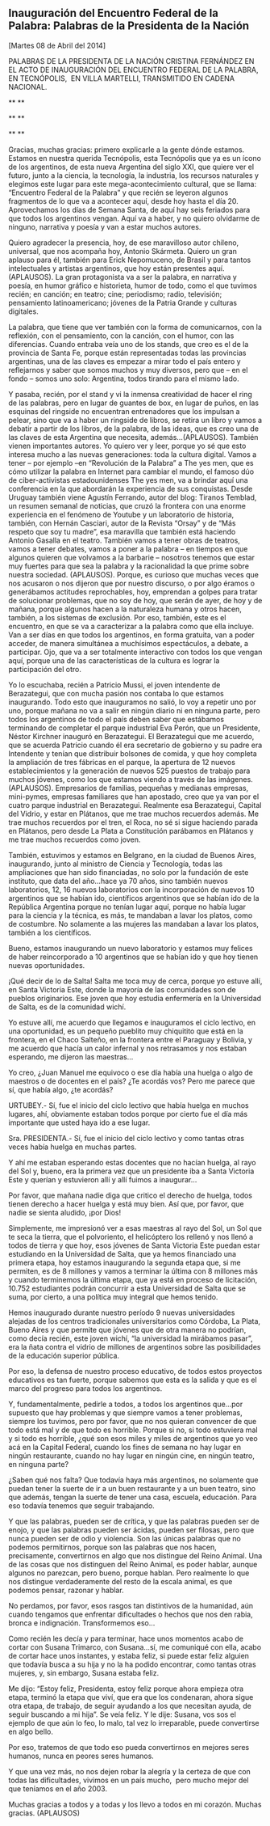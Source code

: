 Inauguración del Encuentro Federal de la Palabra: Palabras de la Presidenta de la Nación
----------------------------------------------------------------------------------------

[Martes 08 de Abril del 2014]

PALABRAS DE LA PRESIDENTA DE LA NACIÓN CRISTINA FERNÁNDEZ EN EL ACTO DE
INAUGURACIÓN DEL ENCUENTRO FEDERAL DE LA PALABRA, EN TECNÓPOLIS,  EN
VILLA MARTELLI, TRANSMITIDO EN CADENA NACIONAL.

** **

** **

** **

Gracias, muchas gracias: primero explicarle a la gente dónde estamos.
Estamos en nuestra querida Tecnópolis, esta Tecnópolis que ya es un
ícono de los argentinos, de esta nueva Argentina del siglo XXI, que
quiere ver el futuro, junto a la ciencia, la tecnología, la industria,
los recursos naturales y elegimos este lugar para este
mega-acontecimiento cultural, que se llama: “Encuentro Federal de la
Palabra” y que recién se leyeron algunos fragmentos de lo que va a
acontecer aquí, desde hoy hasta el día 20. Aprovechamos los días de
Semana Santa, de aquí hay seis feriados para que todos los argentinos
vengan. Aquí va a haber, y no quiero olvidarme de ninguno, narrativa y
poesía y van a estar muchos autores.

Quiero agradecer la presencia, hoy, de ese maravilloso autor chileno,
universal, que nos acompaña hoy, Antonio Skármeta. Quiero un gran
aplauso para él, también para Erick Nepomuceno, de Brasil y para tantos
intelectuales y artistas argentinos, que hoy están presentes aquí.
(APLAUSOS). La gran protagonista va a ser la palabra, en narrativa y
poesía, en humor gráfico e historieta, humor de todo, como el que
tuvimos recién; en canción; en teatro; cine; periodismo; radio,
televisión; pensamiento latinoamericano; jóvenes de la Patria Grande y
culturas digitales.

La palabra, que tiene que ver también con la forma de comunicarnos, con
la reflexión, con el pensamiento, con la canción, con el humor, con las
diferencias. Cuando entraba veía uno de los stands, que creo es el de la
provincia de Santa Fe, porque están representadas todas las provincias
argentinas, una de las claves es empezar a mirar todo el país entero y
reflejarnos y saber que somos muchos y muy diversos, pero que – en el
fondo – somos uno solo: Argentina, todos tirando para el mismo lado.

Y pasaba, recién, por el stand y vi la inmensa creatividad de hacer el
ring de las palabras, pero en lugar de guantes de box, en lugar de
puños, en las esquinas del ringside no encuentran entrenadores que los
impulsan a pelear, sino que va a haber un ringside de libros, se retira
un libro y vamos a debatir a partir de los libros, de la palabra, de las
ideas, que es creo una de las claves de esta Argentina que necesita,
además…(APLAUSOS). También vienen importantes autores. Yo quiero ver y
leer, porque yo sé que esto interesa mucho a las nuevas generaciones:
toda la cultura digital. Vamos a tener – por ejemplo –en “Revolución de
la Palabra” a The yes men, que es cómo utilizar la palabra en Internet
para cambiar el mundo, el famoso dúo de ciber-activistas estadounidenses
The yes men, va a brindar aquí una conferencia en la que abordarán la
experiencia de sus conquistas. Desde Uruguay también viene Agustín
Ferrando, autor del blog: Tiranos Temblad, un resumen semanal de
noticias, que cruzó la frontera con una enorme experiencia en el
fenómeno de Youtube y un laboratorio de historia, también, con Hernán
Casciari, autor de la Revista “Orsay” y de “Más respeto que soy tu
madre”, esa maravilla que también está haciendo Antonio Gasalla en el
teatro. También vamos a tener obras de teatros, vamos a tener debates,
vamos a poner a la palabra – en tiempos en que algunos quieren que
volvamos a la barbarie – nosotros tenemos que estar muy fuertes para que
sea la palabra y la racionalidad la que prime sobre nuestra sociedad.
(APLAUSOS). Porque, es curioso que muchas veces que nos acusaron o nos
dijeron que por nuestro discurso, o por algo éramos o generábamos
actitudes reprochables, hoy, emprendan a golpes para tratar de
solucionar problemas, que no soy de hoy, que serán de ayer, de hoy y de
mañana, porque algunos hacen a la naturaleza humana y otros hacen,
también, a los sistemas de exclusión. Por eso, también, este es el
encuentro, en que se va a caracterizar a la palabra como que ella
incluye. Van a ser días en que todos los argentinos, en forma gratuita,
van a poder acceder, de manera simultánea a muchísimos espectáculos, a
debate, a participar. Ojo, que va a ser totalmente interactivo con todos
los que vengan aquí, porque una de las características de la cultura es
lograr la participación del otro.

Yo lo escuchaba, recién a Patricio Mussi, el joven intendente de
Berazategui, que con mucha pasión nos contaba lo que estamos
inaugurando. Todo esto que inauguramos no salió, lo voy a repetir uno
por uno, porque mañana no va a salir en ningún diario ni en ninguna
parte, pero todos los argentinos de todo el país deben saber que
estábamos terminando de completar el parque industrial Eva Perón, que un
Presidente, Néstor Kirchner inauguró en Berazategui. El Berazategui que
me acuerdo, que se acuerda Patricio cuando él era secretario de gobierno
y su padre era Intendente y tenían que distribuir bolsones de comida, y
que hoy completa la ampliación de tres fábricas en el parque, la
apertura de 12 nuevos establecimientos y la generación de nuevos 525
puestos de trabajo para muchos jóvenes, como los que estamos viendo a
través de las imágenes. (APLAUSOS). Empresarios de familias, pequeñas y
medianas empresas, mini-pymes, empresas familiares que han apostado,
creo que ya van por el cuatro parque industrial en Berazategui.
Realmente esa Berazategui, Capital del Vidrio, y estar en Plátanos, que
me trae muchos recuerdos además. Me trae muchos recuerdos por el tren,
el Roca, no sé si sigue haciendo parada en Plátanos, pero desde La Plata
a Constitución parábamos en Plátanos y me trae muchos recuerdos como
joven.

También, estuvimos y estamos en Belgrano, en la ciudad de Buenos Aires,
inaugurando, junto al ministro de Ciencia y Tecnología, todas las
ampliaciones que han sido financiadas, no solo por la fundación de este
instituto, que data del año…hace ya 70 años, sino también nuevos
laboratorios, 12, 16 nuevos laboratorios con la incorporación de nuevos
10 argentinos que se habían ido, científicos argentinos que se habían
ido de la República Argentina porque no tenían lugar aquí, porque no
había lugar para la ciencia y la técnica, es más, te mandaban a lavar
los platos, como de costumbre. No solamente a las mujeres las mandaban a
lavar los platos, también a los científicos.

Bueno, estamos inaugurando un nuevo laboratorio y estamos muy felices de
haber reincorporado a 10 argentinos que se habían ido y que hoy tienen
nuevas oportunidades.

¡Qué decir de lo de Salta! Salta me toca muy de cerca, porque yo estuve
allí, en Santa Victoria Este, donde la mayoría de las comunidades son de
pueblos originarios. Ese joven que hoy estudia enfermería en la
Universidad de Salta, es de la comunidad wichí.

Yo estuve allí, me acuerdo que llegamos e inauguramos el ciclo lectivo,
en una oportunidad, es un pequeño pueblito muy chiquitito que está en la
frontera, en el Chaco Salteño, en la frontera entre el Paraguay y
Bolivia, y me acuerdo que hacía un calor infernal y nos retrasamos y nos
estaban esperando, me dijeron las maestras…

Yo creo, ¿Juan Manuel me equivoco o ese día había una huelga o algo de
maestros o de docentes en el país? ¿Te acordás vos? Pero me parece que
sí, que había algo, ¿te acordás?

URTUBEY.- Sí, fue el inicio del ciclo lectivo que había huelga en muchos
lugares, ahí, obviamente estaban todos porque por cierto fue el día más
importante que usted haya ido a ese lugar.

Sra. PRESIDENTA.- Sí, fue el inicio del ciclo lectivo y como tantas
otras veces había huelga en muchas partes.

Y ahí me estaban esperando estas docentes que no hacían huelga, al rayo
del Sol y, bueno, era la primera vez que un presidente iba a Santa
Victoria Este y querían y estuvieron allí y allí fuimos a inaugurar…

Por favor, que mañana nadie diga que critico el derecho de huelga, todos
tienen derecho a hacer huelga y está muy bien. Así que, por favor, que
nadie se sienta aludido, ¡por Dios!

Simplemente, me impresionó ver a esas maestras al rayo del Sol, un Sol
que te seca la tierra, que el polvoriento, el helicóptero los rellenó y
nos llenó a todos de tierra y que hoy, esos jóvenes de Santa Victoria
Este puedan estar estudiando en la Universidad de Salta, que ya hemos
financiado una primera etapa, hoy estamos inaugurando la segunda etapa
que, si me permiten, es de 8 millones y vamos a terminar la última con 8
millones más y cuando terminemos la última etapa, que ya está en proceso
de licitación, 10.752 estudiantes podrán concurrir a esta Universidad de
Salta que se suma, por cierto, a una política muy integral que hemos
tenido.

Hemos inaugurado durante nuestro período 9 nuevas universidades alejadas
de los centros tradicionales universitarios como Córdoba, La Plata,
Bueno Aires y que permite que jóvenes que de otra manera no podrían,
como decía recién, este joven wichí, “la universidad la mirábamos
pasar”, era la ñata contra el vidrio de millones de argentinos sobre las
posibilidades de la educación superior pública.

Por eso, la defensa de nuestro proceso educativo, de todos estos
proyectos educativos es tan fuerte, porque sabemos que esta es la salida
y que es el marco del progreso para todos los argentinos.

Y, fundamentalmente, pedirle a todos, a todos los argentinos que…por
supuesto que hay problemas y que siempre vamos a tener problemas,
siempre los tuvimos, pero por favor, que no nos quieran convencer de que
todo está mal y de que todo es horrible. Porque si no, si todo estuviera
mal y si todo es horrible, ¿qué son esos miles y miles de argentinos que
yo veo acá en la Capital Federal, cuando los fines de semana no hay
lugar en ningún restaurante, cuando no hay lugar en ningún cine, en
ningún teatro, en ninguna parte?

¿Saben qué nos falta? Que todavía haya más argentinos, no solamente que
puedan tener la suerte de ir a un buen restaurante y a un buen teatro,
sino que además, tengan la suerte de tener una casa, escuela, educación.
Para eso todavía tenemos que seguir trabajando.

Y que las palabras, pueden ser de crítica, y que las palabras pueden ser
de enojo, y que las palabras pueden ser ácidas, pueden ser filosas, pero
que nunca pueden ser de odio y violencia. Son las únicas palabras que no
podemos permitirnos, porque son las palabras que nos hacen,
precisamente, convertirnos en algo que nos distingue del Reino Animal.
Una de las cosas que nos distinguen del Reino Animal, es poder hablar,
aunque algunos no parezcan, pero bueno, porque hablan. Pero realmente lo
que nos distingue verdaderamente del resto de la escala animal, es que
podemos pensar, razonar y hablar.  

No perdamos, por favor, esos rasgos tan distintivos de la humanidad, aún
cuando tengamos que enfrentar dificultades o hechos que nos den rabia,
bronca e indignación. Transformemos eso…

Como recién les decía y para terminar, hace unos momentos acabo de
cortar con Susana Trimarco, con Susana…sí, me comuniqué con ella, acabo
de cortar hace unos instantes, y estaba feliz, si puede estar feliz
alguien que todavía busca a su hija y no la ha podido encontrar, como
tantas otras mujeres, y, sin embargo, Susana estaba feliz.

Me dijo: “Estoy feliz, Presidenta, estoy feliz porque ahora empieza otra
etapa, terminó la etapa que viví, que era que los condenaran, ahora
sigue otra etapa, de trabajo, de seguir ayudando a los que necesitan
ayuda, de seguir buscando a mi hija”. Se veía feliz. Y le dije: Susana,
vos sos el ejemplo de que aún lo feo, lo malo, tal vez lo irreparable,
puede convertirse en algo bello.

Por eso, tratemos de que todo eso pueda convertirnos en mejores seres
humanos, nunca en peores seres humanos.

Y que una vez más, no nos dejen robar la alegría y la certeza de que con
todas las dificultades, vivimos en un país mucho,  pero mucho mejor del
que teníamos en el año 2003.

Muchas gracias a todos y a todas y los llevo a todos en mi corazón.
Muchas gracias. (APLAUSOS)
